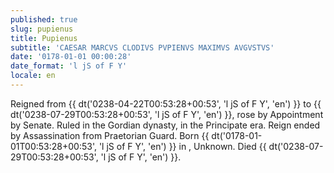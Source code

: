 ```yaml
---
published: true
slug: pupienus
title: Pupienus
subtitle: 'CAESAR MARCVS CLODIVS PVPIENVS MAXIMVS AVGVSTVS'
date: '0178-01-01 00:00:28'
date_format: 'l jS of F Y'
locale: en
---
```


Reigned from {{ dt('0238-04-22T00:53:28+00:53', 'l jS of F Y', 'en') }} to {{ dt('0238-07-29T00:53:28+00:53', 'l jS of F Y', 'en') }}, rose by Appointment by Senate. Ruled in the Gordian dynasty, in the Principate era. Reign ended by Assassination from Praetorian Guard. Born {{ dt('0178-01-01T00:53:28+00:53', 'l jS of F Y', 'en') }} in , Unknown. Died {{ dt('0238-07-29T00:53:28+00:53', 'l jS of F Y', 'en') }}.
